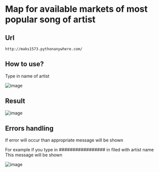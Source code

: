 # Map for available markets of most popular song of artist

## Url
```
http://maks1573.pythonanywhere.com/
```

## How to use?
Type in name of artist

![image](https://user-images.githubusercontent.com/116755445/221673430-fb25cfaa-104f-4a25-b970-528b431d0266.png)

## Result
![image](https://user-images.githubusercontent.com/116755445/221672996-040681a9-f494-4063-8193-8700375e9202.png)

## Errors handling
If error will occur than appropriate message will be shown

For example if you type in ################# in filed with artist name
This message will be shown

![image](https://user-images.githubusercontent.com/116755445/221674144-2edceabe-1f08-433c-84a6-c27abba565cc.png)

